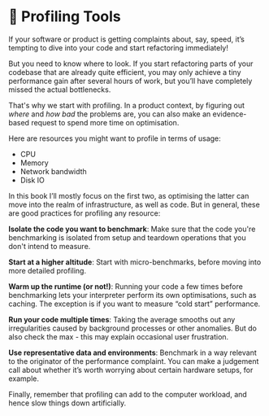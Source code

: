 # 🔎 Profiling Tools

If your software or product is getting complaints about, say, speed, it’s tempting to dive into your code and start refactoring immediately! 

But you need to know where to look. If you start refactoring parts of your codebase that are already quite efficient, you may only achieve a tiny performance gain after several hours of work, but you’ll have completely missed the actual bottlenecks. 

That's why we start with profiling. In a product context, by figuring out *where* and *how bad* the problems are, you can also make an evidence-based request to spend more time on optimisation.

Here are resources you might want to profile in terms of usage:

- CPU
- Memory
- Network bandwidth
- Disk IO

In this book I’ll mostly focus on the first two, as optimising the latter can move into the realm of infrastructure, as well as code. But in general, these are good practices for profiling any resource:

**Isolate the code you want to benchmark**: Make sure that the code you're benchmarking is isolated from setup and teardown operations that you don't intend to measure. 

**Start at a higher altitude**: Start with micro-benchmarks, before moving into more detailed profiling.

**Warm up the runtime (or not!)**: Running your code a few times before benchmarking lets your interpreter perform its own optimisations, such as caching. The exception is if you want to measure “cold start” performance. 

**Run your code multiple times**: Taking the average smooths out any irregularities caused by background processes or other anomalies. But do also check the max - this may explain occasional user frustration.

**Use representative data and environments**: Benchmark in a way relevant to the originator of the performance complaint. You can make a judgement call about whether it’s worth worrying about certain hardware setups, for example. 

Finally, remember that profiling can add to the computer workload, and hence slow things down artificially. 


